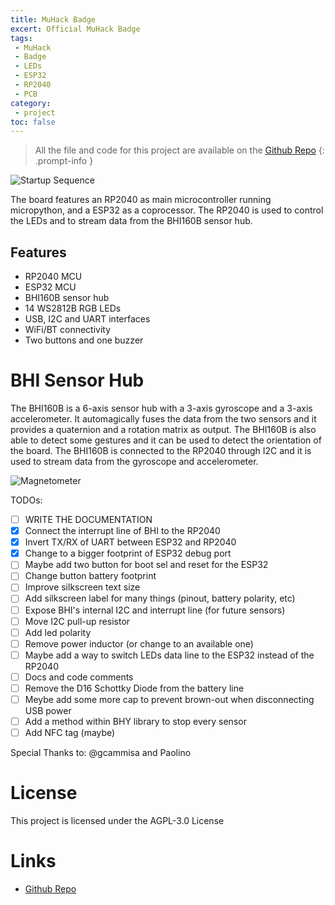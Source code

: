 ```yaml
---
title: MuHack Badge
excert: Official MuHack Badge
tags:
 - MuHack
 - Badge
 - LEDs
 - ESP32
 - RP2040
 - PCB
category:
 - project
toc: false
---
```


> All the file and code for this project are available on the [Github Repo](https://github.com/MrMoDDoM/MuHack-Badge) 
{: .prompt-info }

![Startup Sequence](/assets/img/post/2022-09-20-MuHack-Badge-startup.gif)

The board features an RP2040 as main microcontroller running micropython, and a ESP32 as a coprocessor.
The RP2040 is used to control the LEDs and to stream data from the BHI160B sensor hub.

## Features
- RP2040 MCU
- ESP32 MCU
- BHI160B sensor hub
- 14 WS2812B RGB LEDs
- USB, I2C and UART interfaces
- WiFi/BT connectivity
- Two buttons and one buzzer

# BHI Sensor Hub
The BHI160B is a 6-axis sensor hub with a 3-axis gyroscope and a 3-axis accelerometer. It automagically fuses the data from the two sensors and it provides a quaternion and a rotation matrix as output. The BHI160B is also able to detect some gestures and it can be used to detect the orientation of the board. The BHI160B is connected to the RP2040 through I2C and it is used to stream data from the gyroscope and accelerometer.

![Magnetometer](/assets/img/post/2022-09-20-MuHack-Badge-rotate.gif)

TODOs:
 - [ ] WRITE THE DOCUMENTATION
 - [x] Connect the interrupt line of BHI to the RP2040
 - [x] Invert TX/RX of UART between ESP32 and RP2040
 - [x] Change to a bigger footprint of ESP32 debug port
 - [ ] Maybe add two button for boot sel and reset for the ESP32
 - [ ] Change button battery footprint
 - [ ] Improve silkscreen text size
 - [ ] Add silkscreen label for many things (pinout, battery polarity, etc)
 - [ ] Expose BHI's internal I2C and interrupt line (for future sensors)
 - [ ] Move I2C pull-up resistor
 - [ ] Add led polarity
 - [ ] Remove power inductor (or change to an available one)
 - [ ] Maybe add a way to switch LEDs data line to the ESP32 instead of the RP2040
 - [ ] Docs and code comments
 - [ ] Remove the D16 Schottky Diode from the battery line
 - [ ] Meybe add some more cap to prevent brown-out when disconnecting USB power
 - [ ] Add a method within BHY library to stop every sensor
 - [ ] Add NFC tag (maybe)
  
 Special Thanks to:
 @gcammisa and Paolino

# License
This project is licensed under the AGPL-3.0 License

# Links
- [Github Repo](https://github.com/MrMoDDoM/MuHack-Badge)